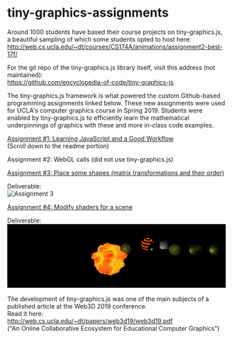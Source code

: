 # tiny-graphics-assignments

Around 1000 students have based their course projects on tiny-graphics.js, a beautiful sampling of which some students opted to host here:  
http://web.cs.ucla.edu/~dt/courses/CS174A/animations/assignment2-best-17f/

For the git repo of the tiny-graphics.js library itself, visit this address (not maintained):  
https://github.com/encyclopedia-of-code/tiny-graphics-js

The tiny-graphics.js framework is what powered the custom Github-based programming assignments linked below.  These new assignments were used for UCLA's computer graphics course in Spring 2019.  Students were enabled by tiny-graphics.js to efficiently learn the mathematical underpinnings of graphics with these and more in-class code examples.

[Assignment #1: Learning JavaScript and a Good Workflow](https://github.com/intro-graphics-master/a1_s19)  
(Scroll down to the readme portion)

Assignment #2: WebGL calls (did not use tiny-graphics.js)  

[Assignment #3: Place some shapes (matrix transformations and their order)](https://github.com/intro-graphics-master/a3_s19)   

Deliverable:  
![Assignment 3](assets/3.gif "Assignment 3 deliverable")

[Assignment #4: Modify shaders for a scene](https://github.com/intro-graphics-master/a4_s19)  

Deliverable:  
![Assignment 4](assets/4.gif "Assignment 4 deliverable")

The development of tiny-graphics.js was one of the main subjects of a published article at the Web3D 2019 conference.  
Read it here:  
http://web.cs.ucla.edu/~dt/papers/web3d19/web3d19.pdf  
("An Online Collaborative Ecosystem for Educational Computer Graphics")
